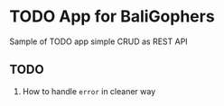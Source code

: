 TODO App for BaliGophers
=============
Sample of TODO app simple CRUD as REST API


TODO
---

1. How to handle `error` in cleaner way